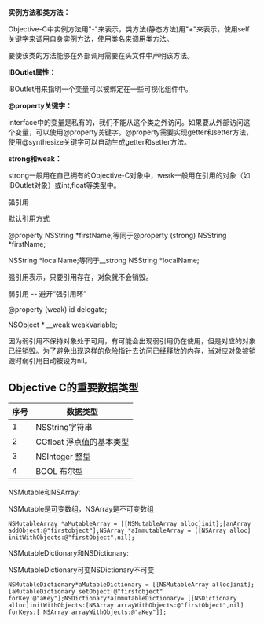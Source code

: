 **实例方法和类方法：**

Objective-C中实例方法用"-"来表示，类方法(静态方法)用"+"来表示，使用self关键字来调用自身实例方法，使用类名来调用类方法。

要使该类的方法能够在外部调用需要在头文件中声明该方法。

**IBOutlet属性：**

IBOutlet用来指明一个变量可以被绑定在一些可视化组件中。

**@property关键字：**

interface中的变量是私有的，我们不能从这个类之外访问。如果要从外部访问这个变量，可以使用@property关键字。@property需要实现getter和setter方法，使用@synthesize关键字可以自动生成getter和setter方法。

**strong和weak：**

strong一般用在自己拥有的Objective-C对象中，weak一般用在引用的对象（如IBOutlet对象）或int,float等类型中。

强引用

默认引用方式

@property NSString \*firstName;等同于@property (strong) NSString \*firstName;

NSString \*localName;等同于\_\_strong NSString \*localName;

强引用表示，只要引用存在，对象就不会销毁。

弱引用 -- 避开“强引用环”

@property (weak) id delegate;

NSObject \* \_\_weak weakVariable;

因为弱引用不保持对象处于可用，有可能会出现弱引用仍在使用，但是对应的对象已经销毁。为了避免出现这样的危险指针去访问已经释放的内存，当对应对象被销毁时弱引用自动被设为nil。

Objective C的重要数据类型
-------------------------

| 序号 | 数据类型                 |
|------|--------------------------|
| 1    | NSString字符串           |
| 2    | CGfloat 浮点值的基本类型 |
| 3    | NSInteger 整型           |
| 4    | BOOL 布尔型              |

NSMutable和NSArray:

NSMutable是可变数组，NSArray是不可变数组

``` prettyprint
NSMutableArray *aMutableArray = [[NSMutableArray alloc]init];[anArray addObject:@"firstobject"];NSArray *aImmutableArray = [[NSArray alloc] initWithObjects:@"firstObject",nil];
```

NSMutableDictionary和NSDictionary:

NSMutableDictionary可变NSDictionary不可变

``` prettyprint
NSMutableDictionary*aMutableDictionary = [[NSMutableArray alloc]init];[aMutableDictionary setObject:@"firstobject" forKey:@"aKey"];NSDictionary*aImmutableDictionary= [[NSDictionary alloc]initWithObjects:[NSArray arrayWithObjects:@"firstObject",nil] forKeys:[ NSArray arrayWithObjects:@"aKey"]];
```


